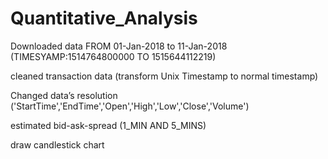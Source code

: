 # Quantitative_Analysis
Downloaded data FROM 01-Jan-2018 to 11-Jan-2018 (TIMESYAMP:1514764800000 TO 1515644112219)

cleaned transaction data (transform Unix Timestamp to normal timestamp)

Changed data’s resolution ('StartTime','EndTime','Open','High','Low','Close','Volume')

estimated bid-ask-spread (1_MIN AND 5_MINS)

draw candlestick chart 
